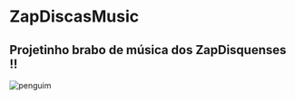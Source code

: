 # ZapDiscasMusic
## Projetinho brabo de música dos ZapDisquenses !!

<img src="https://cdn.discordapp.com/attachments/639216441731710986/973221512012255282/unknown.png" alt="penguim"> 

